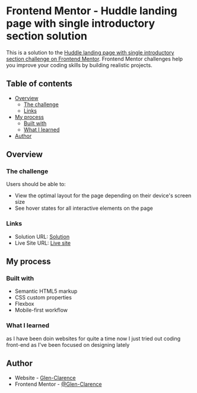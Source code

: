 # Frontend Mentor - Huddle landing page with single introductory section solution

This is a solution to the [Huddle landing page with single introductory section challenge on Frontend Mentor](https://www.frontendmentor.io/challenges/huddle-landing-page-with-a-single-introductory-section-B_2Wvxgi0). Frontend Mentor challenges help you improve your coding skills by building realistic projects. 

## Table of contents

- [Overview](#overview)
  - [The challenge](#the-challenge)
  - [Links](#links)
- [My process](#my-process)
  - [Built with](#built-with)
  - [What I learned](#what-i-learned)
- [Author](#author)


## Overview

### The challenge

Users should be able to:

- View the optimal layout for the page depending on their device's screen size
- See hover states for all interactive elements on the page

### Links

- Solution URL: [Solution](https://github.com/Glen-Clarence/Huddle-landing-page)
- Live Site URL: [Live site](https://the-awesome-glen-clarence-site.netlify.app/)

## My process

### Built with

- Semantic HTML5 markup
- CSS custom properties
- Flexbox
- Mobile-first workflow

### What I learned
as I have been doin websites for quite a time now I just tried out coding front-end as I've been focused on designing lately

## Author

- Website - [Glen-Clarence](https://www.your-site.com)
- Frontend Mentor - [@Glen-Clarence](https://www.frontendmentor.io/profile/yourusername)
<!-- - Twitter - [@yourusername](https://www.twitter.com/yourusername) -->